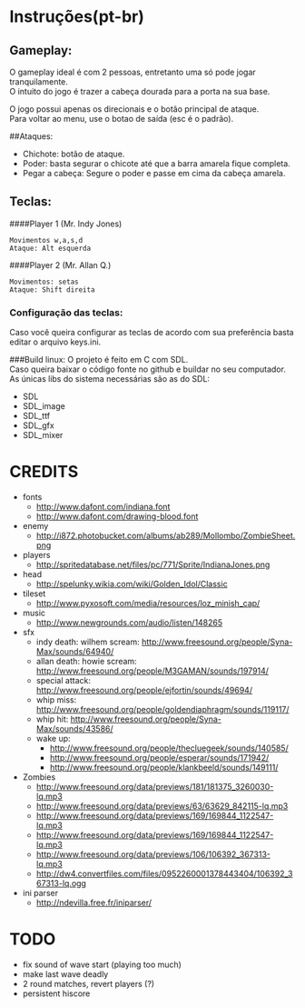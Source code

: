 # Instruções(pt-br)
## Gameplay:
O gameplay ideal é com 2 pessoas, entretanto uma só pode jogar tranquilamente.   
O intuito do jogo é trazer a cabeça dourada para a porta na sua base.    

O jogo possui apenas os direcionais e o botão principal de ataque.    
Para voltar ao menu, use o botao de saída (esc é o padrão).

##Ataques:
- Chichote: botão de ataque.
- Poder: basta segurar o chicote até que a barra amarela fique completa.
- Pegar a cabeça: Segure o poder e passe em cima da cabeça amarela.

## Teclas:

####Player 1 (Mr. Indy Jones)
```
Movimentos w,a,s,d   
Ataque: Alt esquerda
```

####Player 2 (Mr. Allan Q.)
```
Movimentos: setas
Ataque: Shift direita
```

### Configuração das teclas:
Caso você queira configurar as teclas de acordo com sua preferência basta editar o arquivo keys.ini.


###Build linux:
O projeto é feito em C com SDL.   
Caso queira baixar o código fonte no github e buildar no seu computador.    
As únicas libs do sistema necessárias são as do SDL:
* SDL
* SDL_image
* SDL_ttf
* SDL_gfx
* SDL_mixer

# CREDITS

* fonts
    * <http://www.dafont.com/indiana.font>
    * <http://www.dafont.com/drawing-blood.font>
* enemy
    * <http://i872.photobucket.com/albums/ab289/Mollombo/ZombieSheet.png>
* players
    * <http://spritedatabase.net/files/pc/771/Sprite/IndianaJones.png>
* head
    * <http://spelunky.wikia.com/wiki/Golden_Idol/Classic>
* tileset
    * <http://www.pyxosoft.com/media/resources/loz_minish_cap/>
* music
    * <http://www.newgrounds.com/audio/listen/148265>
* sfx
    * indy death: wilhem scream: <http://www.freesound.org/people/Syna-Max/sounds/64940/>
    * allan death: howie scream: <http://www.freesound.org/people/M3GAMAN/sounds/197914/>
    * special attack: <http://www.freesound.org/people/ejfortin/sounds/49694/>
    * whip miss: <http://www.freesound.org/people/goldendiaphragm/sounds/119117/>
    * whip hit: <http://www.freesound.org/people/Syna-Max/sounds/43586/>
	* wake up:
	    * <http://www.freesound.org/people/thecluegeek/sounds/140585/>
		* <http://www.freesound.org/people/esperar/sounds/171942/>
		* <http://www.freesound.org/people/klankbeeld/sounds/149111/>
* Zombies
	* <http://www.freesound.org/data/previews/181/181375_3260030-lq.mp3>
	* <http://www.freesound.org/data/previews/63/63629_842115-lq.mp3>
	* <http://www.freesound.org/data/previews/169/169844_1122547-lq.mp3>
	* <http://www.freesound.org/data/previews/169/169844_1122547-lq.mp3>
	* <http://www.freesound.org/data/previews/106/106392_367313-lq.mp3>
	* <http://dw4.convertfiles.com/files/0952260001378443404/106392_367313-lq.ogg>
* ini parser
    * <http://ndevilla.free.fr/iniparser/>

# TODO

* fix sound of wave start (playing too much)
* make last wave deadly
* 2 round matches, revert players (?)
* persistent hiscore


